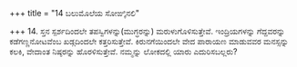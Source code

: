 +++
title = "14 ಬಲುಮೊಲೆಯ ಸೋಙ್ಕಿನಲಿ"

+++
14. ಸ್ತನ ಸ್ಪರ್ಶದಿಂದಲೇ ತಪಸ್ವಿಗಳನ್ನು(ಮುಗ್ಧರನ್ನು) ಮರುಳುಗೊಳಿಸುತ್ತೇವೆ. ಇಂದ್ರಿಯಗಳನ್ನು ಗೆದ್ದವರನ್ನು ಕಡೆಗಣ್ಣನೋಟವೆಂಬ ಖಡ್ಗದಿಂದಲೇ ಕತ್ತರಿಸುತ್ತೇವೆ. ಕಿರುನಗೆಯಿಂದಲೇ ವೇದ ಪಾರಾಯಣ ಮಾಡುವವರ ಮನಸ್ಸನ್ನು ಕಲಕಿ, ವೇದಾಂತ ನಿಷ್ಠರನ್ನು ಹೊರಳಿಸುತ್ತೇವೆ. ನಮ್ಮನ್ನು ಲೋಕದಲ್ಲಿ ಯಾರು ಎದುರಿಸಬಲ್ಲರು?